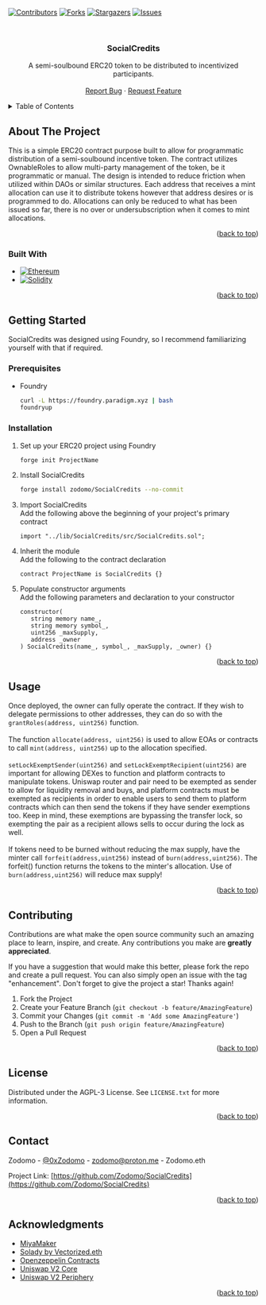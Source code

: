 <a name="readme-top"></a>
<!-- PROJECT SHIELDS -->
<!--
*** I'm using markdown "reference style" links for readability.
*** Reference links are enclosed in brackets [ ] instead of parentheses ( ).
*** See the bottom of this document for the declaration of the reference variables
*** for contributors-url, forks-url, etc. This is an optional, concise syntax you may use.
*** https://www.markdownguide.org/basic-syntax/#reference-style-links
-->
[![Contributors][contributors-shield]][contributors-url]
[![Forks][forks-shield]][forks-url]
[![Stargazers][stars-shield]][stars-url]
[![Issues][issues-shield]][issues-url]



<!-- PROJECT LOGO -->
<br />
<div align="center">
<h3 align="center">SocialCredits</h3>

  <p align="center">
    A semi-soulbound ERC20 token to be distributed to incentivized participants.
    <br />
    <br />
    <a href="https://github.com/Zodomo/SocialCredits/issues">Report Bug</a>
    ·
    <a href="https://github.com/Zodomo/SocialCredits/issues">Request Feature</a>
  </p>
</div>



<!-- TABLE OF CONTENTS -->
<details>
  <summary>Table of Contents</summary>
  <ol>
    <li>
      <a href="#about-the-project">About The Project</a>
      <ul>
        <li><a href="#built-with">Built With</a></li>
      </ul>
    </li>
    <li>
      <a href="#getting-started">Getting Started</a>
      <ul>
        <li><a href="#prerequisites">Prerequisites</a></li>
        <li><a href="#installation">Installation</a></li>
      </ul>
    </li>
    <li><a href="#usage">Usage</a></li>
    <li><a href="#contributing">Contributing</a></li>
    <li><a href="#license">License</a></li>
    <li><a href="#contact">Contact</a></li>
    <li><a href="#acknowledgments">Acknowledgments</a></li>
  </ol>
</details>



<!-- ABOUT THE PROJECT -->
## About The Project

This is a simple ERC20 contract purpose built to allow for programmatic distribution of a semi-soulbound incentive token. The contract utilizes OwnableRoles to allow multi-party management of the token, be it programmatic or manual. The design is intended to reduce friction when utilized within DAOs or similar structures. Each address that receives a mint allocation can use it to distribute tokens however that address desires or is programmed to do. Allocations can only be reduced to what has been issued so far, there is no over or undersubscription when it comes to mint allocations.

<p align="right">(<a href="#readme-top">back to top</a>)</p>



### Built With

* [![Ethereum][Ethereum.com]][Ethereum-url]
* [![Solidity][Solidity.sol]][Solidity-url]

<p align="right">(<a href="#readme-top">back to top</a>)</p>



<!-- GETTING STARTED -->
## Getting Started

SocialCredits was designed using Foundry, so I recommend familiarizing yourself with that if required.

### Prerequisites

* Foundry
  ```sh
  curl -L https://foundry.paradigm.xyz | bash
  foundryup
  ```

### Installation

1. Set up your ERC20 project using Foundry
   ```sh
   forge init ProjectName
   ```
2. Install SocialCredits
   ```sh
   forge install zodomo/SocialCredits --no-commit
   ```
3. Import SocialCredits<br />
   Add the following above the beginning of your project's primary contract
   ```solidity
   import "../lib/SocialCredits/src/SocialCredits.sol";
   ```
4. Inherit the module<br />
   Add the following to the contract declaration
   ```solidity
   contract ProjectName is SocialCredits {}
   ```
5. Populate constructor arguments<br />
   Add the following parameters and declaration to your constructor
   ```solidity
   constructor(
      string memory name_,
      string memory symbol_,
      uint256 _maxSupply,
      address _owner
   ) SocialCredits(name_, symbol_, _maxSupply, _owner) {}
   ```

<p align="right">(<a href="#readme-top">back to top</a>)</p>



<!-- USAGE EXAMPLES -->
## Usage

Once deployed, the owner can fully operate the contract. If they wish to delegate permissions to other addresses, they can do so with the `grantRoles(address, uint256)` function.
<br />
<br />
The function `allocate(address, uint256)` is used to allow EOAs or contracts to call `mint(address, uint256)` up to the allocation specified.
<br />
<br />
`setLockExemptSender(uint256)` and `setLockExemptRecipient(uint256)` are important for allowing DEXes to function and platform contracts to manipulate tokens. Uniswap router and pair need to be exempted as sender to allow for liquidity removal and buys, and platform contracts must be exempted as recipients in order to enable users to send them to platform contracts which can then send the tokens if they have sender exemptions too. Keep in mind, these exemptions are bypassing the transfer lock, so exempting the pair as a recipient allows sells to occur during the lock as well.
<br />
<br />
If tokens need to be burned without reducing the max supply, have the minter call `forfeit(address,uint256)` instead of `burn(address,uint256)`. The forfeit() function returns the tokens to the minter's allocation. Use of `burn(address,uint256)` will reduce max supply!


<p align="right">(<a href="#readme-top">back to top</a>)</p>



<!-- CONTRIBUTING -->
## Contributing

Contributions are what make the open source community such an amazing place to learn, inspire, and create. Any contributions you make are **greatly appreciated**.

If you have a suggestion that would make this better, please fork the repo and create a pull request. You can also simply open an issue with the tag "enhancement".
Don't forget to give the project a star! Thanks again!

1. Fork the Project
2. Create your Feature Branch (`git checkout -b feature/AmazingFeature`)
3. Commit your Changes (`git commit -m 'Add some AmazingFeature'`)
4. Push to the Branch (`git push origin feature/AmazingFeature`)
5. Open a Pull Request

<p align="right">(<a href="#readme-top">back to top</a>)</p>



<!-- LICENSE -->
## License

Distributed under the AGPL-3 License. See `LICENSE.txt` for more information.

<p align="right">(<a href="#readme-top">back to top</a>)</p>



<!-- CONTACT -->
## Contact

Zodomo - [@0xZodomo](https://twitter.com/0xZodomo) - zodomo@proton.me - Zodomo.eth

Project Link: [https://github.com/Zodomo/SocialCredits](https://github.com/Zodomo/SocialCredits)

<p align="right">(<a href="#readme-top">back to top</a>)</p>



<!-- ACKNOWLEDGMENTS -->
## Acknowledgments

* [MiyaMaker](https://miyamaker.com/)
* [Solady by Vectorized.eth](https://github.com/Vectorized/solady)
* [Openzeppelin Contracts](https://github.com/OpenZeppelin/openzeppelin-contracts)
* [Uniswap V2 Core](https://github.com/Uniswap/v2-core)
* [Uniswap V2 Periphery](https://github.com/Uniswap/v2-periphery)

<p align="right">(<a href="#readme-top">back to top</a>)</p>



<!-- MARKDOWN LINKS & IMAGES -->
<!-- https://www.markdownguide.org/basic-syntax/#reference-style-links -->
[contributors-shield]: https://img.shields.io/github/contributors/Zodomo/SocialCredits.svg?style=for-the-badge
[contributors-url]: https://github.com/Zodomo/SocialCredits/graphs/contributors
[forks-shield]: https://img.shields.io/github/forks/Zodomo/SocialCredits.svg?style=for-the-badge
[forks-url]: https://github.com/Zodomo/SocialCredits/network/members
[stars-shield]: https://img.shields.io/github/stars/Zodomo/SocialCredits.svg?style=for-the-badge
[stars-url]: https://github.com/Zodomo/SocialCredits/stargazers
[issues-shield]: https://img.shields.io/github/issues/Zodomo/SocialCredits.svg?style=for-the-badge
[issues-url]: https://github.com/Zodomo/SocialCredits/issues
[Ethereum.com]: https://img.shields.io/badge/Ethereum-3C3C3D?style=for-the-badge&logo=Ethereum&logoColor=white
[Ethereum-url]: https://ethereum.org/
[Solidity.sol]: https://img.shields.io/badge/Solidity-e6e6e6?style=for-the-badge&logo=solidity&logoColor=black
[Solidity-url]: https://soliditylang.org/